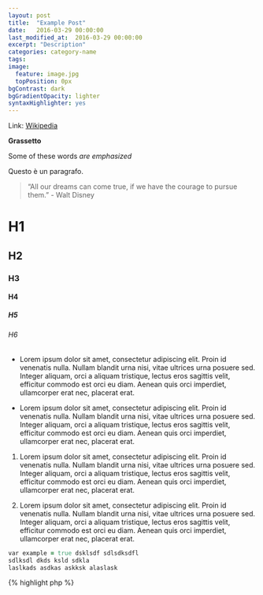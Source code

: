 ```yaml
---
layout: post
title:  "Example Post"
date:   2016-03-29 00:00:00
last_modified_at:  2016-03-29 00:00:00
excerpt: "Description"
categories: category-name
tags:
image:
  feature: image.jpg
  topPosition: 0px
bgContrast: dark
bgGradientOpacity: lighter
syntaxHighlighter: yes
---
```

Link: [Wikipedia](https://en.wikipedia.org)

**Grassetto**

Some of these words *are emphasized*

Questo è un paragrafo.

<blockquote class="largeQuote">“All our dreams can come true, if we have the courage to pursue them.” - Walt Disney</blockquote>

# H1

## H2

### H3

#### H4

##### H5

###### H6

<div class="img img--fullContainer img--14xLeading" style="background-image: url({{ site.baseurl_posts_img }}walt-childhood.jpg);"></div>

* Lorem ipsum dolor sit amet, consectetur adipiscing elit. Proin id venenatis nulla. Nullam blandit urna nisi, vitae ultrices urna posuere sed. Integer aliquam, orci a aliquam tristique, lectus eros sagittis velit, efficitur commodo est orci eu diam. Aenean quis orci imperdiet, ullamcorper erat nec, placerat erat.

* Lorem ipsum dolor sit amet, consectetur adipiscing elit. Proin id venenatis nulla. Nullam blandit urna nisi, vitae ultrices urna posuere sed. Integer aliquam, orci a aliquam tristique, lectus eros sagittis velit, efficitur commodo est orci eu diam. Aenean quis orci imperdiet, ullamcorper erat nec, placerat erat.


1. Lorem ipsum dolor sit amet, consectetur adipiscing elit. Proin id venenatis nulla. Nullam blandit urna nisi, vitae ultrices urna posuere sed. Integer aliquam, orci a aliquam tristique, lectus eros sagittis velit, efficitur commodo est orci eu diam. Aenean quis orci imperdiet, ullamcorper erat nec, placerat erat.

2. Lorem ipsum dolor sit amet, consectetur adipiscing elit. Proin id venenatis nulla. Nullam blandit urna nisi, vitae ultrices urna posuere sed. Integer aliquam, orci a aliquam tristique, lectus eros sagittis velit, efficitur commodo est orci eu diam. Aenean quis orci imperdiet, ullamcorper erat nec, placerat erat.

~~~ ruby
var example = true dsklsdf sdlsdksdfl
sdlksdl dkds ksld sdkla
laslkads asdkas askksk alaslask
~~~

{% highlight php %}
<?php

echo 'Hello world!';

{% endhighlight %}

```php
    <?php

    echo 'Hello world!';
```